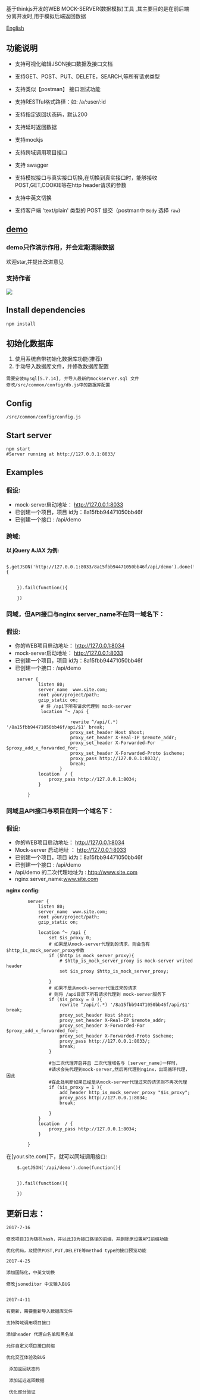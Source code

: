 基于thinkjs开发的WEB MOCK-SERVER(数据模拟)工具 ,其主要目的是在前后端分离开发时,用于模拟后端返回数据

[English](README-EN.md)


## 功能说明

 - 支持可视化编辑JSON接口数据及接口文档
 
 - 支持GET、POST、PUT、DELETE，SEARCH,等所有请求类型
 
 - 支持类似【postman】 接口测试功能
 
 - 支持RESTful格式路径：如: /a/:user/:id
 
 - 支持指定返回状态码，默认200
 
 - 支持延时返回数据
 
 - 支持mockjs

 - 支持跨域调用项目接口
 
 - 支持 swagger 

 - 支持模拟接口与真实接口切换,在切换到真实接口时，能够接收POST,GET,COOKIE等在http header请求的参数
 
 - 支持中英文切换
 
 - 支持客户端 'text/plain' 类型的 POST 提交（postman中 `Body` 选择 `raw`）

## [demo](http://mock.chinesefoodrecipes.net)

### demo只作演示作用，并会定期清除数据

欢迎star,并提出改进意见

### 支持作者

![](https://github.com/flftfqwxf/mockserver/blob/master/666.png=200x200)



## Install dependencies

```
npm install
```
## 初始化数据库

1. 使用系统自带初始化数据库功能(推荐)
2. 手动导入数据库文件，并修改数据库配置

```
需要安装mysql[5.7.14], 并导入最新的mockserver.sql 文件
修改/src/common/config/db.js中的数据库配置
```
## Config 
``
/src/common/config/config.js
``

## Start server

```
npm start
#Server running at http://127.0.0.1:8033/

```

## Examples

### 假设:

- mock-server启动地址： http://127.0.0.1:8033
- 已创建一个项目，项目 id为：8a15fbb94471050bb46f
- 已创建一个接口 :  /api/demo

### 跨域:

**以 jQuery AJAX 为例:**

```
    $.getJSON('http://127.0.0.1:8033/8a15fbb94471050bb46f/api/demo').done(function(){
    
    
    }).fail(function(){
    
    })

```

### 同域，但API接口与nginx server_name不在同一域名下：

### 假设:
- 你的WEB项目启动地址： http://127.0.0.1:8034
- mock-server启动地址： http://127.0.0.1:8033
- 已创建一个项目，项目 id为：8a15fbb94471050bb46f
- 已创建一个接口 :  /api/demo

```
    server {
            listen 80;
            server_name  www.site.com;
            root your/project/path;
            gzip_static on;
             # 将 /api下所有请求代理到 mock-server
             location ^~ /api {
            
                        rewrite ^/api/(.*) '/8a15fbb94471050bb46f/api/$1' break;
                        proxy_set_header Host $host;
                        proxy_set_header X-Real-IP $remote_addr;
                        proxy_set_header X-Forwarded-For $proxy_add_x_forwarded_for;
                        proxy_set_header X-Forwarded-Proto $scheme;
                        proxy_pass http://127.0.0.1:8033/;
                        break;
                    }
            location  / {
                proxy_pass http://127.0.0.1:8034;
            }
        
        }
```

### 同域且API接口与项目在同一个域名下：


### 假设:
- 你的WEB项目启动地址： http://127.0.0.1:8034
- Mock-server 启动地址 ： http://127.0.0.1:8033
- 已创建一个项目，项目 id为：8a15fbb94471050bb46f
- 已创建一个接口 :  /api/demo
- /api/demo 的二次代理地址为 : http://www.site.com
- nginx server_name:www.site.com

**nginx config:**

```      
        server {
            listen 80;
            server_name  www.site.com;
            root your/project/path;
            gzip_static on;
             
            location ^~ /api {
                set $is_proxy 0;
                # 如果是从mock-server代理到的请求，则会含有$http_is_mock_server_proxy参数
                if ($http_is_mock_server_proxy){
                    # $http_is_mock_server_proxy is mock-server writed header
                    set $is_proxy $http_is_mock_server_proxy;
        
                }
                # 如果不是从mock-server代理过来的请求
                # 则将 /api目录下所有请求代理到 mock-server服务下
                if ($is_proxy = 0 ){
                    rewrite ^/api/(.*) '/8a15fbb94471050bb46f/api/$1' break;
                    proxy_set_header Host $host;
                    proxy_set_header X-Real-IP $remote_addr;
                    proxy_set_header X-Forwarded-For $proxy_add_x_forwarded_for;
                    proxy_set_header X-Forwarded-Proto $scheme;
                    proxy_pass http://127.0.0.1:8033/;
                    break;
                }
        
                #当二次代理开启并且 二次代理域名与 [server_name]一样时，
                #请求会先代理到mock-server,然后再代理到nginx，出现循环代理，因此
                #在此处判断如果已经是从mock-server代理过来的请求则不再次代理
                if ($is_proxy = 1 ){
                    add_header http_is_mock_server_proxy "$is_proxy";
                    proxy_pass http://127.0.0.1:8034;
                    break;
        
                }
            }
            location  / {
                proxy_pass http://127.0.0.1:8034;
            }
        
        }

```
在[your.site.com]下，就可以同域调用接口:

```
    $.getJSON('/api/demo').done(function(){
    
    
    }).fail(function(){
    
    })

```

## 更新日志：


```
2017-7-16

修改项目ID为随机hash，并以此ID为接口路径的前缀，并删除原设置API前缀功能

优化代码，及提供POST,PUT,DELETE等method type的接口预览功能

2017-4-25

添加国际化，中英文切换

修改jsoneditor 中文输入BUG


2017-4-11 

有更新，需要重新导入数据库文件

支持跨域调用项目接口

添加header 代理白名单和黑名单

允许自定义项目接口前缀

优化交互体验及BUG

 添加返回状态码
 
 添加延迟返回数据
 
 优化部分验证

```





